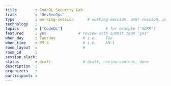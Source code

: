 ```yaml
---
title        : CodeQL Security Lab
track        : "DevSecOps"
type         : working-session      # working-session, user-session, product-session
technology   :
topics       : ["CodeQL"]                   # for example ["GDPR"]
featured     : yes              # review with summit team "yes"
when_day     : Tuesday            # i.e.    Tue
when_time    : PM-3               # i.e.    AM-1
room_layout  :                    #
room_id      :
session_slack: 
status       : draft              # draft, review-content, done
description  :
organizers   :
participants :
---
```



<!--(add intro)

## WHY

(...)

## What

(...)

## Outcomes

(...)

## References

(...)


## Previous-->
